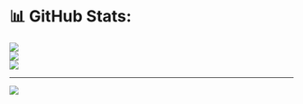# 📊 GitHub Stats:
![](https://github-readme-stats.vercel.app/api?username=RokithK&theme=dark&hide_border=false&include_all_commits=false&count_private=false)<br/>
![](https://nirzak-streak-stats.vercel.app/?user=RokithK&theme=dark&hide_border=false)<br/>
![](https://github-readme-stats.vercel.app/api/top-langs/?username=RokithK&theme=dark&hide_border=false&include_all_commits=false&count_private=false&layout=compact)

---
[![](https://visitcount.itsvg.in/api?id=RokithK&icon=0&color=0)](https://visitcount.itsvg.in)

<!-- Proudly created with GPRM ( https://gprm.itsvg.in ) -->

